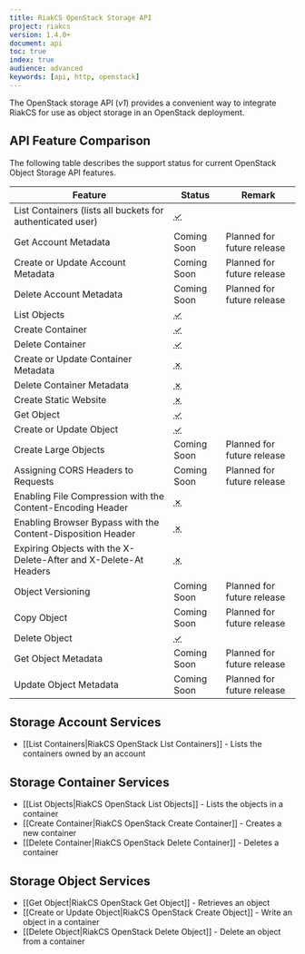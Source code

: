 ```yaml
---
title: RiakCS OpenStack Storage API
project: riakcs
version: 1.4.0+
document: api
toc: true
index: true
audience: advanced
keywords: [api, http, openstack]
---
```



The OpenStack storage API (*v1*) provides a convenient way to integrate RiakCS for use as object storage in an OpenStack deployment.

## API Feature Comparison

The following table describes the support status for current OpenStack Object Storage API features.

Feature | Status | Remark
--------|--------|--------
List Containers (lists all buckets for authenticated user) | <abbr title="Supported" class="supported">✓</abbr> | |
Get Account Metadata | Coming Soon | Planned for future release |
Create or Update Account Metadata | Coming Soon | Planned for future release |
Delete Account Metadata | Coming Soon | Planned for future release |
List Objects | <abbr title="Supported" class="supported">✓</abbr> | |
Create Container | <abbr title="Supported" class="supported">✓</abbr> | |
Delete Container | <abbr title="Supported" class="supported">✓</abbr> | |
Create or Update Container Metadata | <abbr title="Unsupported" class="unsupported">✗</abbr> | |
Delete Container Metadata | <abbr title="Unsupported" class="unsupported">✗</abbr> | |
Create Static Website | <abbr title="Unsupported" class="unsupported">✗</abbr> | |
Get Object | <abbr title="Supported" class="supported">✓</abbr> | |
Create or Update Object | <abbr title="Supported" class="supported">✓</abbr> | |
Create Large Objects | Coming Soon | Planned for future release |
Assigning CORS Headers to Requests | Coming Soon | Planned for future release |
Enabling File Compression with the Content-Encoding Header | <abbr title="Unsupported" class="unsupported">✗</abbr> | |
Enabling Browser Bypass with the Content-Disposition Header | <abbr title="Unsupported" class="unsupported">✗</abbr> | |
Expiring Objects with the X-Delete-After and X-Delete-At Headers | <abbr title="Unsupported" class="unsupported">✗</abbr> | |
Object Versioning | Coming Soon | Planned for future release |
Copy Object | Coming Soon | Planned for future release |
Delete Object | <abbr title="Supported" class="supported">✓</abbr> | |
Get Object Metadata | Coming Soon | Planned for future release |
Update Object Metadata | Coming Soon | Planned for future release |

## Storage Account Services

* [[List Containers|RiakCS OpenStack List Containers]] - Lists the containers owned by an account

## Storage Container Services
* [[List Objects|RiakCS OpenStack List Objects]] - Lists the objects in a container
* [[Create Container|RiakCS OpenStack Create Container]] - Creates a new container
* [[Delete Container|RiakCS OpenStack Delete Container]] - Deletes a container

## Storage Object Services
* [[Get Object|RiakCS OpenStack Get Object]] - Retrieves an object
* [[Create or Update Object|RiakCS OpenStack Create Object]] - Write an object in a container
* [[Delete Object|RiakCS OpenStack Delete Object]] - Delete an object from a container
